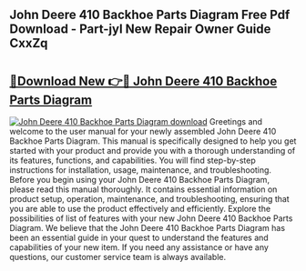 ## John Deere 410 Backhoe Parts Diagram Free Pdf Download - Part-jyI New Repair Owner Guide CxxZq

# <h2><a href="http://dfiuyj.blite.top/?on=John+Deere+410+Backhoe+Parts+Diagram">🔗Download New 👉🔴 John Deere 410 Backhoe Parts Diagram</a></h2>

[![John Deere 410 Backhoe Parts Diagram download](https://i.imgur.com/lujVjoI.png)](http://dfiuyj.blite.top/?on=John+Deere+410+Backhoe+Parts+Diagram)
Greetings and welcome to the user manual for your newly assembled John Deere 410 Backhoe Parts Diagram. This manual is specifically designed to help you get started with your product and provide you with a thorough understanding of its features, functions, and capabilities. You will find step-by-step instructions for installation, usage, maintenance, and troubleshooting. Before you begin using your John Deere 410 Backhoe Parts Diagram, please read this manual thoroughly. It contains essential information on product setup, operation, maintenance, and troubleshooting, ensuring that you are able to use the product effectively and efficiently. Explore the possibilities of list of features with your new John Deere 410 Backhoe Parts Diagram. We believe that the John Deere 410 Backhoe Parts Diagram has been an essential guide in your quest to understand the features and capabilities of your new item. If you need any assistance or have any questions, our customer service team is always available.
